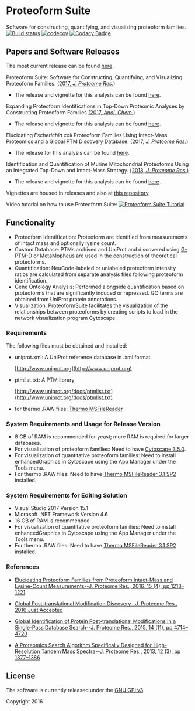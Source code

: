 # Proteoform Suite
Software for constructing, quantifying, and visualizing proteoform families.
[![Build status](https://ci.appveyor.com/api/projects/status/0r09noqpa7j3687h/branch/master?svg=true)](https://ci.appveyor.com/project/smith-chem-wisc/proteoformsuite/branch/master)
[![codecov](https://codecov.io/gh/smith-chem-wisc/ProteoformSuite/branch/master/graph/badge.svg)](https://codecov.io/gh/smith-chem-wisc/ProteoformSuite)
[![Codacy Badge](https://api.codacy.com/project/badge/Grade/932cdbf7f3694271bb03abb5dbba036c)](https://www.codacy.com/app/acesnik/ProteoformSuite?utm_source=github.com&amp;utm_medium=referral&amp;utm_content=smith-chem-wisc/ProteoformSuite&amp;utm_campaign=Badge_Grade)

## Papers and Software Releases
The most current release can be found [here](https://github.com/smith-chem-wisc/ProteoformSuite/releases).

Proteoform Suite: Software for Constructing, Quantifying, and Visualizing Proteoform Families. [(2017, _J. Proteome Res._)](http://pubs.acs.org/doi/10.1021/acs.jproteome.7b00685)
* The release and vignette for this analysis can be found [here](https://github.com/smith-chem-wisc/ProteoformSuite/releases/tag/0.2.8).

Expanding Proteoform Identifications in Top-Down Proteomic Analyses by Constructing Proteoform Families [(2017, _Anal. Chem._)](http://pubs.acs.org/doi/abs/10.1021/acs.analchem.7b04221)
* The release and vignette for this analysis can be found [here](https://github.com/smith-chem-wisc/ProteoformSuite/releases/tag/0.3.0).

Elucidating _Escherichia coli_ Proteoform Families Using Intact-Mass Proteomics and a Global PTM Discovery Database. [(2017, _J. Proteome Res._)](http://pubs.acs.org/doi/abs/10.1021/acs.jproteome.7b00516)
* The release for this analysis can be found [here](https://github.com/smith-chem-wisc/ProteoformSuite/releases/tag/0.1.12).

Identification and Quantification of Murine Mitochondrial Proteoforms Using an Integrated Top-Down and Intact-Mass Strategy. [(2018, _J. Proteome Res._)](https://pubs.acs.org/doi/abs/10.1021/acs.jproteome.8b00469)
* The release and vignette for this analysis can be found [here](https://github.com/smith-chem-wisc/ProteoformSuite/releases/tag/0.3.3).

Vignettes are housed in releases and also at [this repository](https://github.com/smith-chem-wisc/ProteoformSuiteVignettes).

Video tutorial on how to use Proteoform Suite:
[![Proteoform Suite Tutorial](https://img.youtube.com/vi/P17Y_aNYbAM/0.jpg)](https://youtu.be/P17Y_aNYbAM)

## Functionality
* Proteoform Identification: Proteoform are identified from measurements of intact mass and optionally lysine count.
* Custom Database: PTMs archived and UniProt and discovered using [G-PTM-D](https://github.com/smith-chem-wisc/gptmd) or [MetaMopheus](https://github.com/smith-chem-wisc/MetaMorpheus) are used in the construction of theoretical proteoforms.
* Quantification: NeuCode-labeled or unlabeled proteoform intensity ratios are calculated from separate analysis files following proteoform identification.
* Gene Ontology Analysis: Performed alongside quantification based on proteoforms that are significantly induced or repressed. GO terms are obtained from UniProt protein annotations.
* Visualization: ProteoformSuite facilitates the visualization of the relationships between proteoforms by creating scripts to load in the network visualization program Cytoscape. 

### Requirements

The following files must be obtained and installed:

* uniprot.xml: A UniProt reference database in .xml format

  [http://www.uniprot.org](http://www.uniprot.org)

* ptmlist.txt: A PTM library
 
  [http://www.uniprot.org/docs/ptmlist.txt](http://www.uniprot.org/docs/ptmlist.txt) 

* for thermo .RAW files: [Thermo MSFileReader](https://thermo.flexnetoperations.com/control/thmo/search?query=MSFileReader)

### System Requirements and Usage for Release Version
- 8 GB of RAM is recommended for yeast; more RAM is required for larger databases.
- For visualization of proteoform families: Need to have [Cytoscape 3.5.0](http://cytoscape.org/).
- For visualization of quantitative proteoform families: Need to install enhancedGraphics in Cytoscape using the App Manager under the Tools menu. 
- For thermo .RAW files: Need to have [Thermo MSFileReader 3.1 SP2](https://thermo.flexnetoperations.com/control/thmo/search?query=MSFileReader) installed.

### System Requirements for Editing Solution
- Visual Studio 2017 Version 15.1
- Microsoft .NET Framework Version 4.6
- 16 GB of RAM is recommended
- For visualization of quantitative proteoform families: Need to install enhancedGraphics in Cytoscape using the App Manager under the Tools menu. 
- For thermo .RAW files: Need to have [Thermo MSFileReader 3.1 SP2](https://thermo.flexnetoperations.com/control/thmo/search?query=MSFileReader) installed.

### References

* [Elucidating Proteoform Families from Proteoform Intact-Mass and Lysine-Count Measurements--J. Proteome Res., 2016, 15 (4), pp 1213–1221](http://pubs.acs.org/doi/abs/10.1021/acs.jproteome.5b01090)

* [Global Post-translational Modification Discovery--J. Proteome Res., 2016 Just Accepted](http://pubs.acs.org/doi/abs/10.1021/acs.jproteome.6b00034)

* [Global Identification of Protein Post-translational Modifications in a Single-Pass Database Search--J. Proteome Res., 2015, 14 (11), pp 4714–4720](http://pubs.acs.org/doi/abs/10.1021/acs.jproteome.5b00599)

* [A Proteomics Search Algorithm Specifically Designed for High-Resolution Tandem Mass Spectra--J. Proteome Res., 2013, 12 (3), pp 1377–1386](http://pubs.acs.org/doi/abs/10.1021/pr301024c)

## License

The software is currently released under the [GNU GPLv3](http://www.gnu.org/licenses/gpl.txt).

Copyright 2016
